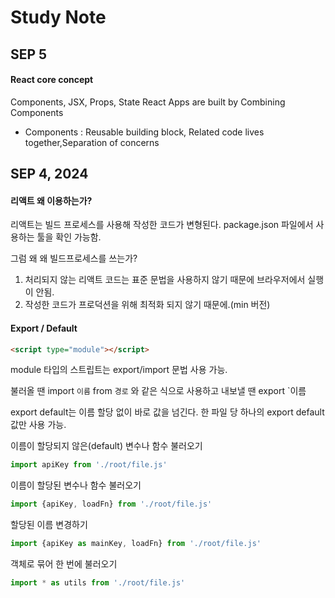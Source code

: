 
# Study Note

## SEP 5

#### React core concept
  
Components, JSX, Props, State
React Apps are built by Combining Components

* Components : Reusable building block, Related code lives together,Separation of concerns

## SEP 4, 2024

#### 리액트 왜 이용하는가?

리액트는 빌드 프로세스를 사용해 작성한 코드가 변형된다. package.json 파일에서 사용하는 툴을 확인 가능함.

그럼 왜 왜 빌드프로세스를 쓰는가?
1. 처리되지 않는 리액트 코드는 표준 문법을 사용하지 않기 때문에 브라우저에서 실행이 안됨.
2. 작성한 코드가 프로덕션을 위해 최적화 되지 않기 때문에.(min 버전)


#### Export / Default
  
```html
<script type="module"></script>
```
module 타입의 스트립트는 export/import 문법 사용 가능.
  
불러올 땐 import `이름` from `경로` 와 같은 식으로 사용하고
내보낼 땐 export `이름
  
export default는 이름 할당 없이 바로 값을 넘긴다.
한 파일 당 하나의 export default 값만 사용 가능.
  
이름이 할당되지 않은(default) 변수나 함수 불러오기
```javascript
import apiKey from './root/file.js'
```
    
이름이 할당된 변수나 함수 불러오기
```javascript
import {apiKey, loadFn} from './root/file.js'
```
  
할당된 이름 변경하기
```javascript
import {apiKey as mainKey, loadFn} from './root/file.js'
```
  
객체로 묶어 한 번에 불러오기
```javascript
import * as utils from './root/file.js'
```